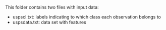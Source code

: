 This folder contains two files with input data:
 - uspscl.txt: labels indicating to which class each observation belongs to
 - uspsdata.txt: data set with features
